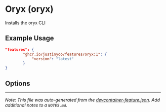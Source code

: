 
# Oryx (oryx)

Installs the oryx CLI

## Example Usage

```json
"features": {
        "ghcr.io/justinyoo/features/oryx:1": {
            "version": "latest"
        }
}
```

## Options





---

_Note: This file was auto-generated from the [devcontainer-feature.json](https://github.com/justinyoo/features/blob/main/src/oryx/devcontainer-feature.json).  Add additional notes to a `NOTES.md`._
